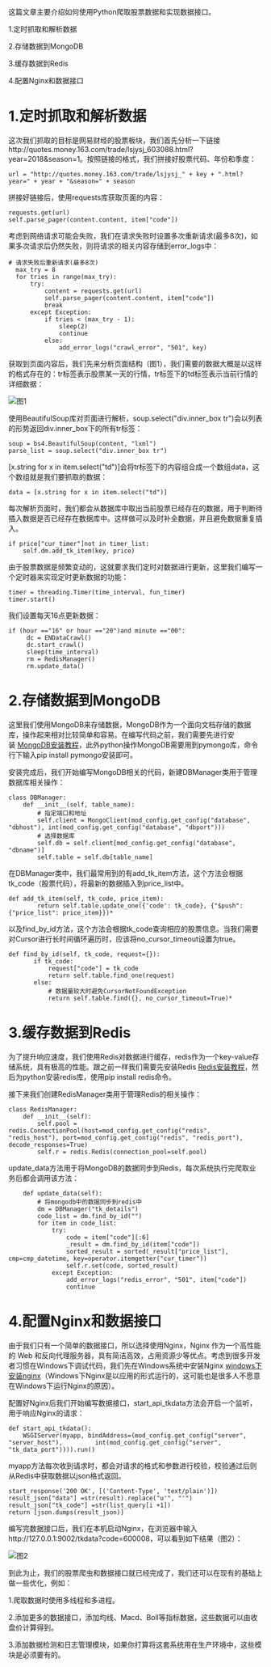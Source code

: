 这篇文章主要介绍如何使用Python爬取股票数据和实现数据接口。

1.定时抓取和解析数据

2.存储数据到MongoDB

3.缓存数据到Redis

4.配置Nginx和数据接口

# 1.定时抓取和解析数据

这次我们抓取的目标是网易财经的股票板块，我们首先分析一下链接http://quotes.money.163.com/trade/lsjysj_603088.html?year=2018&season=1。按照链接的格式，我们拼接好股票代码、年份和季度：
```
url = "http://quotes.money.163.com/trade/lsjysj_" + key + ".html?year=" + year + "&season=" + season
```

拼接好链接后，使用requests库获取页面的内容：
```
requests.get(url)
self.parse_pager(content.content, item["code"])
```
考虑到网络请求可能会失败，我们在请求失败时设置多次重新请求(最多8次)，如果多次请求后仍然失败，则将请求的相关内容存储到error_logs中：

```
# 请求失败后重新请求(最多8次)
  max_try = 8
  for tries in range(max_try):
      try:
          content = requests.get(url)
          self.parse_pager(content.content, item["code"])
          break
      except Exception:
          if tries < (max_try - 1):
              sleep(2)
              continue
          else:
              add_error_logs("crawl_error", "501", key)
```

获取到页面内容后，我们先来分析页面结构（图1），我们需要的数据大概是以这样的格式存在的：tr标签表示股票某一天的行情，tr标签下的td标签表示当前行情的详细数据：

![图1](http://upload-images.jianshu.io/upload_images/9225319-2d8358cd97190894?imageMogr2/auto-orient/strip%7CimageView2/2/w/1240)

使用BeautifulSoup库对页面进行解析，soup.select("div.inner_box tr")会以列表的形势返回div.inner_box下的所有tr标签：
```
soup = bs4.BeautifulSoup(content, "lxml")
parse_list = soup.select("div.inner_box tr")
```
[x.string for x in item.select("td")]会将tr标签下的内容组合成一个数组data，这个数组就是我们要抓取的数据：
```
data = [x.string for x in item.select("td")]
```
每次解析页面时，我们都会从数据库中取出当前股票已经存在的数据，用于判断待插入数据是否已经存在数据库中。这样做可以及时补全数据，并且避免数据重复插入。
```
if price["cur_timer"]not in timer_list:
    self.dm.add_tk_item(key, price)
```
由于股票数据是频繁变动的，这就要求我们定时对数据进行更新，这里我们编写一个定时器来实现定时更新数据的功能：
```
timer = threading.Timer(time_interval, fun_timer) 
timer.start()
```
我们设置每天16点更新数据：
```
if (hour =="16" or hour =="20")and minute =="00":
     dc = ENDataCrawl()
     dc.start_crawl()
     sleep(time_interval)
     rm = RedisManager()
     rm.update_data()
```
# 2.存储数据到MongoDB

这里我们使用MongoDB来存储数据，MongoDB作为一个面向文档存储的数据库，操作起来相对比较简单和容易。在编写代码之前，我们需要先进行安装 [MongoDB安装教程](http://www.runoob.com/mongodb/mongodb-window-install.html)，此外python操作MongoDB需要用到pymongo库，命令行下输入pip install pymongo安装即可。

安装完成后，我们开始编写MongoDB相关的代码，新建DBManager类用于管理数据库相关操作：
```
class DBManager:
    def __init__(self, table_name):
        # 指定端口和地址
        self.client = MongoClient(mod_config.get_config("database", "dbhost"), int(mod_config.get_config("database", "dbport")))
        # 选择数据库
        self.db = self.client[mod_config.get_config("database", "dbname")]
        self.table = self.db[table_name]
```
在DBManager类中，我们最常用到的有add_tk_item方法，这个方法会根据tk_code（股票代码），将最新的数据插入到price_list中。
```
def add_tk_item(self, tk_code, price_item):
        return self.table.update_one({'code': tk_code}, {"$push": {"price_list": price_item}})*
```
以及find_by_id方法，这个方法会根据tk_code查询相应的股票信息。当我们需要对Cursor进行长时间循环遍历时，应该将no_cursor_timeout设置为true。
```
def find_by_id(self, tk_code, request={}):
       if tk_code:
           request["code"] = tk_code
           return self.table.find_one(request)
       else:
           # 数据量较大时避免CursorNotFoundException
           return self.table.find({}, no_cursor_timeout=True)*
```
# 3.缓存数据到Redis

为了提升响应速度，我们使用Redis对数据进行缓存，redis作为一个key-value存储系统，具有极高的性能。跟之前一样我们需要先安装Redis [Redis安装教程](http://www.runoob.com/redis/redis-intro.html)，然后为python安装redis库，使用pip install redis命令。

接下来我们创建RedisManager类用于管理Redis的相关操作：
```
class RedisManager:
    def __init__(self):
        self.pool = redis.ConnectionPool(host=mod_config.get_config("redis", "redis_host"), port=mod_config.get_config("redis", "redis_port"), decode_responses=True)
        self.r = redis.Redis(connection_pool=self.pool)
```
update_data方法用于将MongoDB的数据同步到Redis，每次系统执行完爬取业务后都会调用该方法：
```
    def update_data(self):
        # 将mongodb中的数据同步到redis中
        dm = DBManager("tk_details")
        code_list = dm.find_by_id("")
        for item in code_list:
            try:
                code = item["code"][:6]
                _result = dm.find_by_id(item["code"])
                sorted_result = sorted(_result["price_list"], cmp=cmp_datetime, key=operator.itemgetter("cur_timer"))
                self.r.set(code, sorted_result)
            except Exception:
                add_error_logs("redis_error", "501", item["code"])
                continue
```

# 4.配置Nginx和数据接口

由于我们只有一个简单的数据接口，所以选择使用Nginx，Nginx 作为一个高性能的 Web 和反向代理服务器，具有简洁高效，占用资源少等优点。考虑到很多开发者习惯在Windows下调试代码，我们先在Windows系统中安装Nginx [windows下安装nginx](https://www.cnblogs.com/saysmy/p/6609796.html)（Windows下Nginx是以应用的形式运行的，这可能也是很多人不愿意在Windows下运行Nginx的原因）。

配置好Nginx后我们开始编写数据接口，start_api_tkdata方法会开启一个监听，用于响应Nginx的请求：
```
def start_api_tkdata(): 
    WSGIServer(myapp, bindAddress=(mod_config.get_config("server", "server_host"),         int(mod_config.get_config("server", "tk_data_port")))).run()
```
myapp方法每次收到请求时，都会对请求的格式和参数进行校验，校验通过后则从Redis中获取数据以json格式返回。
```
start_response('200 OK', [('Content-Type', 'text/plain')])
result_json["data"] =str(result).replace("u'", "'")
result_json["tk_code"] =str(list_query[i +1])
return [json.dumps(result_json)]
```
编写完数据接口后，我们在本机启动Nginx，在浏览器中输入http://127.0.0.1:9002/tkdata?code=600008，可以看到如下结果（图2）：

![图2](http://upload-images.jianshu.io/upload_images/9225319-3c6b37833f83eb73?imageMogr2/auto-orient/strip%7CimageView2/2/w/1240)

到此为止，我们的股票爬虫和数据接口就已经完成了，我们还可以在现有的基础上做一些优化，例如：

1.爬取数据时使用多线程和多进程。

2.添加更多的数据接口，添加均线、Macd、Boll等指标数据，这些数据可以由收盘价计算得到。

3.添加数据检测和日志管理模块，如果你打算将这套系统用在生产环境中，这些模块是必须要有的。
